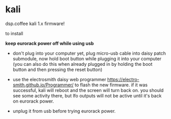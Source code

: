# kali

dsp.coffee kali 1.x firmware!

to install

**keep eurorack power off while using usb** 

* don't plug into your computer yet, plug micro-usb cable into daisy patch submodule, now hold boot button while plugging it into your computer (you can also do this when already plugged in by holding the boot button and then pressing the reset button)

* use the electrosmith daisy web programmer https://electro-smith.github.io/Programmer/ to flash the new firmware. if it was successful, kali will reboot and the screen will turn back on. you should see some activity there, but lfo outputs will not be active until it's back on eurorack power.

* unplug it from usb before trying eurorack power.
